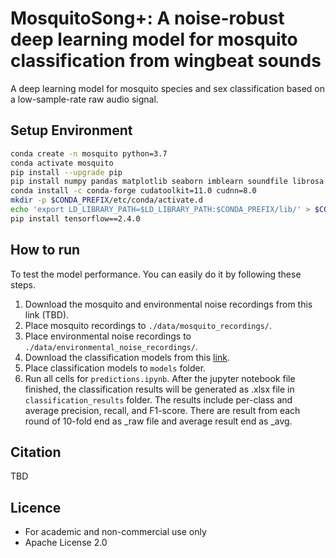 # MosquitoSong+: A noise-robust deep learning model for mosquito classification from wingbeat sounds

A deep learning model for mosquito species and sex classification based on a low-sample-rate raw audio signal.

## Setup Environment
```bash
conda create -n mosquito python=3.7
conda activate mosquito
pip install --upgrade pip
pip install numpy pandas matplotlib seaborn imblearn soundfile librosa jupyterlab
conda install -c conda-forge cudatoolkit=11.0 cudnn=8.0
mkdir -p $CONDA_PREFIX/etc/conda/activate.d
echo 'export LD_LIBRARY_PATH=$LD_LIBRARY_PATH:$CONDA_PREFIX/lib/' > $CONDA_PREFIX/etc/conda/activate.d/env_vars.sh
pip install tensorflow==2.4.0
```

## How to run
To test the model performance. You can easily do it by following these steps.
1.	Download the mosquito and environmental noise recordings from this link (TBD). 
1.	Place mosquito recordings to `./data/mosquito_recordings/`. 
1.	Place environmental noise recordings to `./data/environmental_noise_recordings/`. 
1.	Download the classification models from this [link](https://drive.google.com/drive/folders/1TfLHtHpVAfus6msjiDjgdeQHT9m3gnX7?usp=sharing).
1.	Place classification models to `models` folder.
1.	Run all cells for `predictions.ipynb`. 
After the jupyter notebook file finished, the classification results will be generated as .xlsx file in `classification_results` folder. The results include per-class and average precision, recall, and F1-score. There are result from each round of 10-fold end as _raw file and average result end as _avg.


## Citation
TBD

## Licence

* For academic and non-commercial use only
* Apache License 2.0